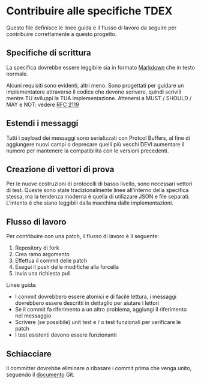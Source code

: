 # Contribuire alle specifiche TDEX

Questo file definisce le linee guida e il flusso di lavoro da seguire per contribuire correttamente a questo progetto.

## Specifiche di scrittura

La specifica dovrebbe essere leggibile sia in formato [Markdown](https://en.wikipedia.org/wiki/Markdown) che in testo normale.

Alcuni requisiti sono evidenti, altri meno. Sono progettati per guidare un implementatore attraverso il codice che devono scrivere, quindi scrivili mentre TU sviluppi la TUA implementazione. Attenersi a MUST / SHOULD / MAY e NOT: vedere [RFC 2119](https://www.ietf.org/rfc/rfc2119.txt)

## Estendi i messaggi

Tutti i payload dei messaggi sono serializzati con Protcol Buffers, al fine di aggiungere nuovi campi o deprecare quelli più vecchi DEVI aumentare il numero per mantenere la compatibilità con le versioni precedenti.

## Creazione di vettori di prova

Per le nuove costruzioni di protocolli di basso livello, sono necessari vettori di test. Queste sono state tradizionalmente linee all'interno della specifica stessa, ma la tendenza moderna è quella di utilizzare JSON e file separati. L'intento è che siano leggibili dalla macchina dalle implementazioni.

## Flusso di lavoro

Per contribuire con una patch, il flusso di lavoro è il seguente:

1. Repository di fork
2. Crea ramo argomento
3. Effettua il commit delle patch
4. Esegui il push delle modifiche alla forcella
5. Invia una richiesta pull

Linee guida:

- I commit dovrebbero essere atomici e di facile lettura, i messaggi dovrebbero essere descritti in dettaglio per aiutare i lettori
- Se il commit fa riferimento a un altro problema, aggiungi il riferimento nel messaggio
- Scrivere (se possibile) unit test e / o test funzionali per verificare le patch
- I test esistenti devono essere funzionanti

## Schiacciare

Il committer dovrebbe eliminare o ribasare i commit prima che venga unito, seguendo il [documento](https://git-scm.com/docs/git-rebase) Git.
